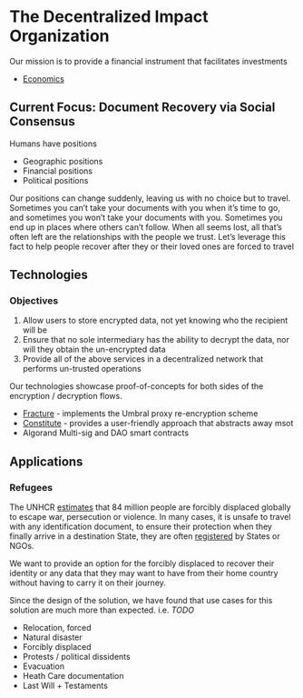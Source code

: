 # The Decentralized Impact Organization

Our mission is to provide a financial instrument that facilitates investments

- [Economics](./economics)

## Current Focus: Document Recovery via Social Consensus

Humans have positions

- Geographic positions
- Financial positions
- Political positions

Our positions can change suddenly, leaving us with no choice but to travel. Sometimes you can’t
take your documents with you when it’s time to go, and sometimes you won’t take your documents
with you. Sometimes you end up in places where others can’t follow. When all seems lost, all
that’s often left are the relationships with the people we trust. Let’s leverage this fact to
help people recover after they or their loved ones are forced to travel

## Technologies

### Objectives

1. Allow users to store encrypted data, not yet knowing who the recipient will be
2. Ensure that no sole intermediary has the ability to decrypt the data, nor will they obtain the un-encrypted data
3. Provide all of the above services in a decentralized network that performs un-trusted operations

Our technologies showcase proof-of-concepts for both sides of the
encryption / decryption flows.

- [Fracture] - implements the Umbral proxy re-encryption scheme
- [Constitute] - provides a user-friendly approach that abstracts away msot
- Algorand Multi-sig and DAO smart contracts

[Fracture]: https://github.com/fracture-labs/fracture
[Constitute]: https://github.com/fracture-labs/fracture

## Applications

### Refugees

The UNHCR [estimates] that 84 million people are forcibly displaced globally to escape war,
persecution or violence. In many cases, it is unsafe to travel with any identification document,
to ensure their protection when they finally arrive in a destination State, they are often
[registered] by States or NGOs.

We want to provide an option for the forcibly displaced to recover their identity or any data
that they may want to have from their home country without having to carry it on their journey.

Since the design of the solution, we have found that use cases for this solution are much more
than expected. i.e. _TODO_

[registered]: https://www.unhcr.org/registration.html
[estimates]: https://www.unhcr.org/refugee-statistics/

- Relocation, forced
- Natural disaster
- Forcibly displaced
- Protests / political dissidents
- Evacuation
- Heath Care documentation
- Last Will + Testaments